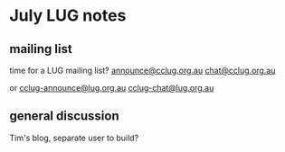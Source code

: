 July LUG notes
==============

mailing list
------------
time for a LUG mailing list?
	announce@cclug.org.au
	chat@cclug.org.au

or
	cclug-announce@lug.org.au
	cclug-chat@lug.org.au


general discussion
------------------
Tim's blog, separate user to build?
